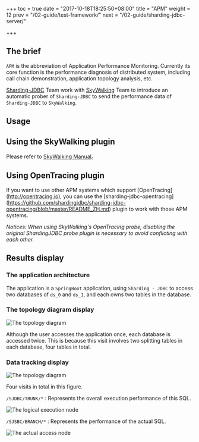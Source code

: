 +++
toc = true
date = "2017-10-18T18:25:50+08:00"
title = "APM"
weight = 12
prev = "/02-guide/test-framework/"
next = "/02-guide/sharding-jdbc-server/"

+++

## The brief
` APM ` is the abbreviation of Application Performance Monitoring. Currently its core function is the performance diagnosis of distributed system, including call chain demonstration, application topology analysis, etc.


[Sharding-JDBC](http://shardingjdbc.io) Team work with [SkyWalking](http://skywalking.io) Team to introduce an automatic prober of `Sharding-JDBC` to send the performance data of `Sharding-JDBC` to `SkyWalking`.

## Usage

## Using the SkyWalking plugin

Please refer to [SkyWalking Manual](https://github.com/OpenSkywalking/skywalking/wiki/Quick-start-chn)。

## Using OpenTracing plugin

If you want to use other APM systems which support [OpenTracing] (http://opentracing.io), you can use the [sharding-jdbc-opentracing] (https://github.com/shardingjdbc/sharding-jdbc-opentracing/blob/master/README_ZH.md) plugin to work with
those APM systems.


*Notices: When using SkyWalking's OpenTracing probe, disabling the original ShardingJDBC probe plugin is necessary to avoid conflicting with each other.*

## Results display

### The application architecture

The application is a ` SpringBoot ` application, using ` Sharding - JDBC ` to access two databases of ` ds_0 ` and ` ds_1 `, and each owns two tables in the database.

### The topology diagram display

![The topology diagram](http://ovfotjrsi.bkt.clouddn.com/apm-topology.png)

Although the user accesses the application once, each database is accessed twice. This is because this visit involves two splitting tables in each database, four tables in total.

### Data tracking display

![The topology diagram](http://ovfotjrsi.bkt.clouddn.com/apm-trace.png)

Four visits in total in this figure.

`/SJDBC/TRUNK/*` : Represents the overall execution performance of this SQL.


![The logical execution node](http://ovfotjrsi.bkt.clouddn.com/apm-trunk-span.png)

`/SJSBC/BRANCH/*` : Represents the performance of the actual SQL.

![The actual access node](http://ovfotjrsi.bkt.clouddn.com/apm-branch-span.png)
